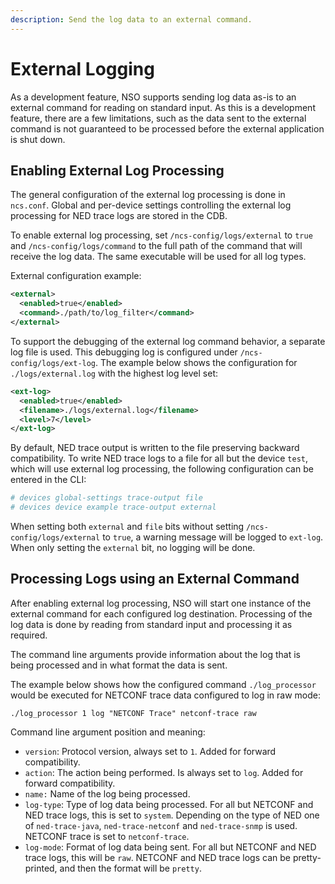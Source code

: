 ```yaml
---
description: Send the log data to an external command.
---
```


# External Logging

As a development feature, NSO supports sending log data as-is to an external command for reading on standard input. As this is a development feature, there are a few limitations, such as the data sent to the external command is not guaranteed to be processed before the external application is shut down.

## Enabling External Log Processing <a href="#d5e10563" id="d5e10563"></a>

The general configuration of the external log processing is done in `ncs.conf`. Global and per-device settings controlling the external log processing for NED trace logs are stored in the CDB.

To enable external log processing, set `/ncs-config/logs/external` to `true` and `/ncs-config/logs/command` to the full path of the command that will receive the log data. The same executable will be used for all log types.

External configuration example:

```xml
<external>
  <enabled>true</enabled>
  <command>./path/to/log_filter</command>
</external>
```

To support the debugging of the external log command behavior, a separate log file is used. This debugging log is configured under `/ncs-config/logs/ext-log`. The example below shows the configuration for `./logs/external.log` with the highest log level set:

```xml
<ext-log>
  <enabled>true</enabled>
  <filename>./logs/external.log</filename>
  <level>7</level>
</ext-log>
```

By default, NED trace output is written to the file preserving backward compatibility. To write NED trace logs to a file for all but the device `test`, which will use external log processing, the following configuration can be entered in the CLI:

```bash
# devices global-settings trace-output file
# devices device example trace-output external
```

When setting both `external` and `file` bits without setting `/ncs-config/logs/external` to `true`, a warning message will be logged to `ext-log`. When only setting the `external` bit, no logging will be done.

## Processing Logs using an External Command <a href="#d5e10588" id="d5e10588"></a>

After enabling external log processing, NSO will start one instance of the external command for each configured log destination. Processing of the log data is done by reading from standard input and processing it as required.

The command line arguments provide information about the log that is being processed and in what format the data is sent.

The example below shows how the configured command `./log_processor` would be executed for NETCONF trace data configured to log in raw mode:

```
./log_processor 1 log "NETCONF Trace" netconf-trace raw
```

Command line argument position and meaning:

* `version`: Protocol version, always set to `1`. Added for forward compatibility.
* `action`: The action being performed. Is always set to `log`. Added for forward compatibility.
* `name:` Name of the log being processed.
* `log-type`: Type of log data being processed. For all but NETCONF and NED trace logs, this is set to `system`. Depending on the type of NED one of `ned-trace-java`, `ned-trace-netconf` and `ned-trace-snmp` is used. NETCONF trace is set to `netconf-trace`.
* `log-mode`: Format of log data being sent. For all but NETCONF and NED trace logs, this will be `raw`. NETCONF and NED trace logs can be pretty-printed, and then the format will be `pretty`.
